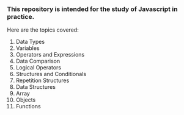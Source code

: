 ### This repository is intended for the study of Javascript in practice.

Here are the topics covered:

1. Data Types
2. Variables
3. Operators and Expressions
4. Data Comparison
5. Logical Operators 
6. Structures and Conditionals 
7. Repetition Structures
8. Data Structures
9. Array
10. Objects
11. Functions
